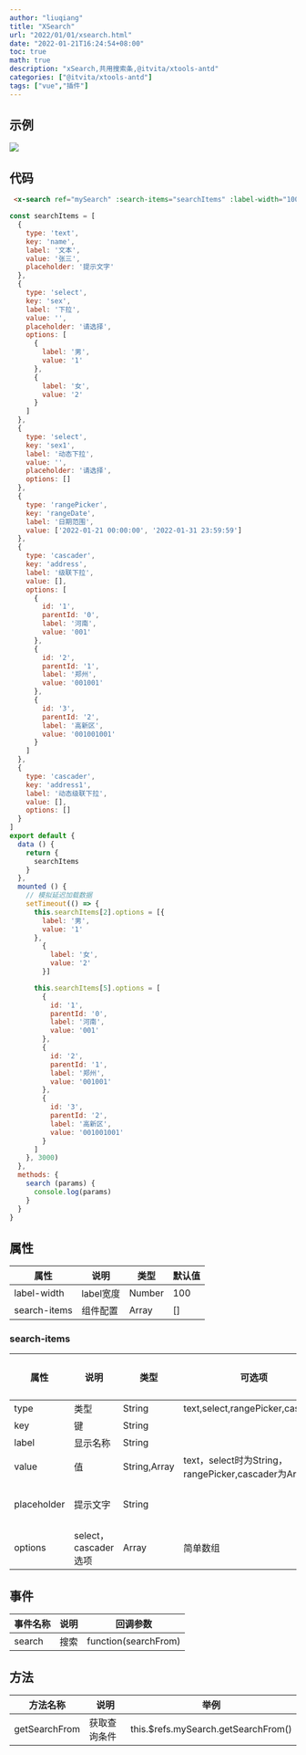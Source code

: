```yaml
---
author: "liuqiang"
title: "XSearch"
url: "2022/01/01/xsearch.html"
date: "2022-01-21T16:24:54+08:00"
toc: true
math: true
description: "xSearch,共用搜索条,@itvita/xtools-antd"
categories: ["@itvita/xtools-antd"]
tags: ["vue","插件"]
---
```


## 示例
![](https://cdn.jsdelivr.net/gh/itvita/resources@master/images/202201211649098.png)

## 代码
```html
 <x-search ref="mySearch" :search-items="searchItems" :label-width="100" @search="search"></x-search>
```

```javascript
const searchItems = [
  {
    type: 'text',
    key: 'name',
    label: '文本',
    value: '张三',
    placeholder: '提示文字'
  },
  {
    type: 'select',
    key: 'sex',
    label: '下拉',
    value: '',
    placeholder: '请选择',
    options: [
      {
        label: '男',
        value: '1'
      },
      {
        label: '女',
        value: '2'
      }
    ]
  },
  {
    type: 'select',
    key: 'sex1',
    label: '动态下拉',
    value: '',
    placeholder: '请选择',
    options: []
  },
  {
    type: 'rangePicker',
    key: 'rangeDate',
    label: '日期范围',
    value: ['2022-01-21 00:00:00', '2022-01-31 23:59:59']
  },
  {
    type: 'cascader',
    key: 'address',
    label: '级联下拉',
    value: [],
    options: [
      {
        id: '1',
        parentId: '0',
        label: '河南',
        value: '001'
      },
      {
        id: '2',
        parentId: '1',
        label: '郑州',
        value: '001001'
      },
      {
        id: '3',
        parentId: '2',
        label: '高新区',
        value: '001001001'
      }
    ]
  },
  {
    type: 'cascader',
    key: 'address1',
    label: '动态级联下拉',
    value: [],
    options: []
  }
]
export default {
  data () {
    return {
      searchItems
    }
  },
  mounted () {
    // 模拟延迟加载数据
    setTimeout(() => {
      this.searchItems[2].options = [{
        label: '男',
        value: '1'
      },
        {
          label: '女',
          value: '2'
        }]

      this.searchItems[5].options = [
        {
          id: '1',
          parentId: '0',
          label: '河南',
          value: '001'
        },
        {
          id: '2',
          parentId: '1',
          label: '郑州',
          value: '001001'
        },
        {
          id: '3',
          parentId: '2',
          label: '高新区',
          value: '001001001'
        }
      ]
    }, 3000)
  },
  methods: {
    search (params) {
      console.log(params)
    }
  }
}
```
## 属性

| 属性     | 说明                       | 类型   | 默认值 |
| -------- | -------------------------- | ------ | ------ |
| label-width      | label宽度 | Number | 100   |
| search-items | 组件配置                   | Array  |   []     |

### search-items
| 属性     | 说明                       | 类型   | 可选项 |默认值
| -------- | -------------------------- | ------ | ------ |---|
| type      | 类型 | String |  text,select,rangePicker,cascader  |
| key | 键                   | String  |        |
|label|显示名称|String
|value|值|String,Array|text，select时为String，rangePicker,cascader为Array|
|placeholder|提示文字|String||非必填
|options|select，cascader选项|Array|简单数组|

## 事件

| 事件名称     | 说明               | 回调参数         |
| ------------ | ------------------ | ---------------- |
| search | 搜索 | function(searchFrom) |

## 方法

| 方法名称 | 说明       | 举例                                               |
| ---- | ---------- | -------------------------------------------------- |
| getSearchFrom | 获取查询条件 | this.$refs.mySearch.getSearchFrom() |